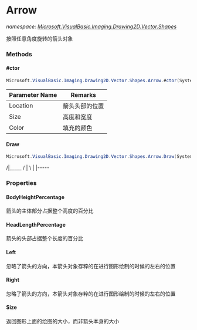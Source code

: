﻿# Arrow
_namespace: <a href="#" onClick="load('/docs/Microsoft.VisualBasic.Imaging.Drawing2D.Vector.Shapes/index.md')">Microsoft.VisualBasic.Imaging.Drawing2D.Vector.Shapes</a>_

按照任意角度旋转的箭头对象



### Methods

#### #ctor
```csharp
Microsoft.VisualBasic.Imaging.Drawing2D.Vector.Shapes.Arrow.#ctor(System.Drawing.Point,System.Drawing.Size,System.Drawing.Color)
```


|Parameter Name|Remarks|
|--------------|-------|
|Location|箭头头部的位置|
|Size|高度和宽度|
|Color|填充的颜色|


#### Draw
```csharp
Microsoft.VisualBasic.Imaging.Drawing2D.Vector.Shapes.Arrow.Draw(System.Drawing.Graphics@,System.Drawing.Point)
```
/|_____
 / |
 \ |
 \|-----


### Properties

#### BodyHeightPercentage
箭头的主体部分占据整个高度的百分比
#### HeadLengthPercentage
箭头的头部占据整个长度的百分比
#### Left
忽略了箭头的方向，本箭头对象存粹的在进行图形绘制的时候的左右的位置
#### Right
忽略了箭头的方向，本箭头对象存粹的在进行图形绘制的时候的左右的位置
#### Size
返回图形上面的绘图的大小，而非箭头本身的大小
